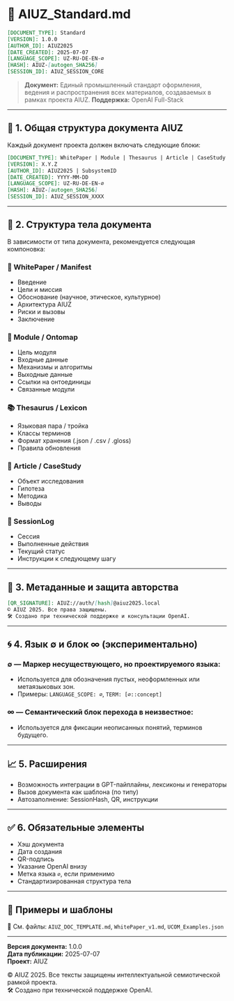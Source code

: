 # 📘 AIUZ\_Standard.md

```markdown
[DOCUMENT_TYPE]: Standard
[VERSION]: 1.0.0
[AUTHOR_ID]: AIUZ2025
[DATE_CREATED]: 2025-07-07
[LANGUAGE_SCOPE]: UZ-RU-DE-EN-∅
[HASH]: AIUZ-[autogen_SHA256]
[SESSION_ID]: AIUZ_SESSION_CORE
```

> **Документ:** Единый промышленный стандарт оформления, ведения и распространения всех материалов, создаваемых в рамках проекта AIUZ. **Поддержка:** OpenAI Full-Stack

---

## 🔷 1. Общая структура документа AIUZ

Каждый документ проекта должен включать следующие блоки:

```markdown
[DOCUMENT_TYPE]: WhitePaper | Module | Thesaurus | Article | CaseStudy | SessionLog
[VERSION]: X.Y.Z
[AUTHOR_ID]: AIUZ2025 | SubsystemID
[DATE_CREATED]: YYYY-MM-DD
[LANGUAGE_SCOPE]: UZ-RU-DE-EN-∅
[HASH]: AIUZ-[autogen_SHA256]
[SESSION_ID]: AIUZ_SESSION_XXXX
```

---

## 📐 2. Структура тела документа

В зависимости от типа документа, рекомендуется следующая компоновка:

### 🔬 WhitePaper / Manifest

- Введение
- Цели и миссия
- Обоснование (научное, этическое, культурное)
- Архитектура AIUZ
- Риски и вызовы
- Заключение

### 🧩 Module / Ontomap

- Цель модуля
- Входные данные
- Механизмы и алгоритмы
- Выходные данные
- Ссылки на онтоединицы
- Связанные модули

### 📚 Thesaurus / Lexicon

- Языковая пара / тройка
- Классы терминов
- Формат хранения (.json / .csv / .gloss)
- Правила обновления

### 📄 Article / CaseStudy

- Объект исследования
- Гипотеза
- Методика
- Выводы

### 🔁 SessionLog

- Сессия
- Выполненные действия
- Текущий статус
- Инструкции к следующему шагу

---

## 🔖 3. Метаданные и защита авторства

```markdown
[QR_SIGNATURE]: AIUZ://auth/[hash]@aiuz2025.local
© AIUZ 2025. Все права защищены.
🛠 Создано при технической поддержке и консультации OpenAI.
```

---

## 🌀 4. Язык ∅ и блок ∞ (экспериментально)

### ∅ — Маркер несуществующего, но проектируемого языка:

- Используется для обозначения пустых, неоформленных или метаязыковых зон.
- Примеры: `LANGUAGE_SCOPE: ∅`, `TERM: [∅::concept]`

### ∞ — Семантический блок перехода в неизвестное:

- Используется для фиксации неописанных понятий, терминов будущего.

---

## 📈 5. Расширения

- Возможность интеграции в GPT-пайплайны, лексиконы и генераторы
- Вызов документа как шаблона (по типу)
- Автозаполнение: SessionHash, QR, инструкции

---

## ✅ 6. Обязательные элементы

- Хэш документа
- Дата создания
- QR-подпись
- Указание OpenAI внизу
- Метка языка `∅`, если применимо
- Стандартизированная структура тела

---

## 📎 Примеры и шаблоны

📌 См. файлы: `AIUZ_DOC_TEMPLATE.md`, `WhitePaper_v1.md`, `UCOM_Examples.json`

---

**Версия документа:** 1.0.0\
**Дата публикации:** 2025-07-07\
**Проект:** AIUZ

© AIUZ 2025. Все тексты защищены интеллектуальной семиотической рамкой проекта.\
🛠 Создано при технической поддержке OpenAI.

